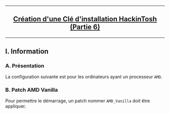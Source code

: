 --------------------------------------------------------------------------------------------------------------------------
## <p align='center'> [Création d'une Clé d'installation HackinTosh (Partie 6)](https://dortania.github.io/OpenCore-Install-Guide/AMD/zen.html#starting-point) </p>

--------------------------------------------------------------------------------------------------------------------------





## I. Information
### A. Présentation
La configuration suivante est pour les ordinateurs ayant un processeur `AMD`.

### B. Patch AMD Vanilla
Pour permettre le démarrage, un patch nommer `AMD_Vanilla` doit être appliquer.

